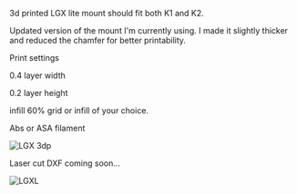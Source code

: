 3d printed LGX lite mount should fit both K1 and K2.  

Updated version of the mount I'm currently using. I made it slightly thicker and reduced the chamfer for better printability.


Print settings

0.4 layer width

0.2 layer height

infill 60% grid or infill of your choice.

Abs or ASA filament

![LGX 3dp](https://user-images.githubusercontent.com/77366129/174455857-27d723e6-26b5-4e18-8ead-f98bb974b0a4.PNG)

Laser cut DXF coming soon...

![LGXL](https://user-images.githubusercontent.com/77366129/174456696-5e4f7581-6acd-45f8-8fd8-004696eee286.jpg)

